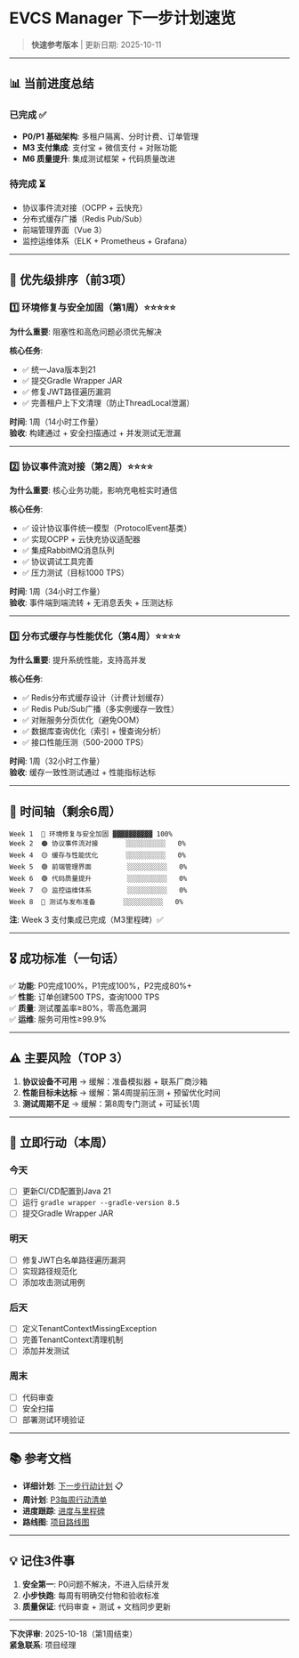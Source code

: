 # EVCS Manager 下一步计划速览

> **快速参考版本** | 更新日期: 2025-10-11

---

## 📊 当前进度总结

### 已完成 ✅
- **P0/P1 基础架构**: 多租户隔离、分时计费、订单管理
- **M3 支付集成**: 支付宝 + 微信支付 + 对账功能
- **M6 质量提升**: 集成测试框架 + 代码质量改进

### 待完成 ⏳
- 协议事件流对接（OCPP + 云快充）
- 分布式缓存广播（Redis Pub/Sub）
- 前端管理界面（Vue 3）
- 监控运维体系（ELK + Prometheus + Grafana）

---

## 🎯 优先级排序（前3项）

### 1️⃣ 环境修复与安全加固（第1周）⭐⭐⭐⭐⭐

**为什么重要**: 阻塞性和高危问题必须优先解决

**核心任务**:
- ✅ 统一Java版本到21
- ✅ 提交Gradle Wrapper JAR
- ✅ 修复JWT路径遍历漏洞
- ✅ 完善租户上下文清理（防止ThreadLocal泄漏）

**时间**: 1周（14小时工作量）  
**验收**: 构建通过 + 安全扫描通过 + 并发测试无泄漏

---

### 2️⃣ 协议事件流对接（第2周）⭐⭐⭐⭐

**为什么重要**: 核心业务功能，影响充电桩实时通信

**核心任务**:
- ✅ 设计协议事件统一模型（ProtocolEvent基类）
- ✅ 实现OCPP + 云快充协议适配器
- ✅ 集成RabbitMQ消息队列
- ✅ 协议调试工具完善
- ✅ 压力测试（目标1000 TPS）

**时间**: 1周（34小时工作量）  
**验收**: 事件端到端流转 + 无消息丢失 + 压测达标

---

### 3️⃣ 分布式缓存与性能优化（第4周）⭐⭐⭐⭐

**为什么重要**: 提升系统性能，支持高并发

**核心任务**:
- ✅ Redis分布式缓存设计（计费计划缓存）
- ✅ Redis Pub/Sub广播（多实例缓存一致性）
- ✅ 对账服务分页优化（避免OOM）
- ✅ 数据库查询优化（索引 + 慢查询分析）
- ✅ 接口性能压测（500-2000 TPS）

**时间**: 1周（32小时工作量）  
**验收**: 缓存一致性测试通过 + 性能指标达标

---

## 📅 时间轴（剩余6周）

```
Week 1  🔴 环境修复与安全加固 ▓▓▓▓▓▓▓▓▓▓ 100%
Week 2  🟠 协议事件流对接       ░░░░░░░░░░   0%
Week 4  🟡 缓存与性能优化       ░░░░░░░░░░   0%
Week 5  🟢 前端管理界面         ░░░░░░░░░░   0%
Week 6  🟢 代码质量提升         ░░░░░░░░░░   0%
Week 7  🟡 监控运维体系         ░░░░░░░░░░   0%
Week 8  🔴 测试与发布准备       ░░░░░░░░░░   0%
```

**注**: Week 3 支付集成已完成（M3里程碑）✅

---

## 🎖️ 成功标准（一句话）

✅ **功能**: P0完成100%，P1完成100%，P2完成80%+  
✅ **性能**: 订单创建500 TPS，查询1000 TPS  
✅ **质量**: 测试覆盖率≥80%，零高危漏洞  
✅ **运维**: 服务可用性≥99.9%

---

## ⚠️ 主要风险（TOP 3）

1. **协议设备不可用** → 缓解：准备模拟器 + 联系厂商沙箱
2. **性能目标未达标** → 缓解：第4周提前压测 + 预留优化时间
3. **测试周期不足** → 缓解：第8周专门测试 + 可延长1周

---

## 🚀 立即行动（本周）

### 今天
- [ ] 更新CI/CD配置到Java 21
- [ ] 运行 `gradle wrapper --gradle-version 8.5`
- [ ] 提交Gradle Wrapper JAR

### 明天
- [ ] 修复JWT白名单路径遍历漏洞
- [ ] 实现路径规范化
- [ ] 添加攻击测试用例

### 后天
- [ ] 定义TenantContextMissingException
- [ ] 完善TenantContext清理机制
- [ ] 添加并发测试

### 周末
- [ ] 代码审查
- [ ] 安全扫描
- [ ] 部署测试环境验证

---

## 📚 参考文档

- **详细计划**: [下一步行动计划](./下一步行动计划.md) 📋
- **周计划**: [P3每周行动清单](./P3每周行动清单.md)
- **进度跟踪**: [进度与里程碑](./PROGRESS.md)
- **路线图**: [项目路线图](./ROADMAP.md)

---

## 💡 记住3件事

1. **安全第一**: P0问题不解决，不进入后续开发
2. **小步快跑**: 每周有明确交付物和验收标准
3. **质量保证**: 代码审查 + 测试 + 文档同步更新

---

**下次评审**: 2025-10-18（第1周结束）  
**紧急联系**: 项目经理
